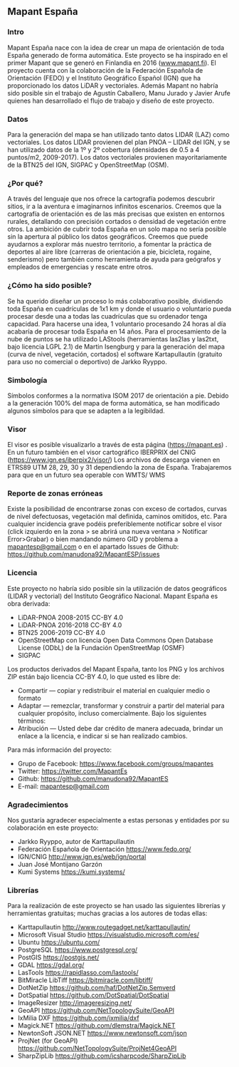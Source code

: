 <h2>Mapant España</h2>

<h3>Intro</h3>

Mapant España nace con la idea de crear un mapa de orientación de toda España generado de forma automática. Este proyecto se ha inspirado en el primer Mapant que se generó en Finlandia en 2016 (www.mapant.fi). 
El proyecto cuenta con la colaboración de la Federación Española de Orientación (FEDO) y el Instituto Geográfico Español (IGN) que ha proporcionado los datos LiDAR y vectoriales. Además Mapant no habría sido posible sin el trabajo de Agustín Caballero, Manu Jurado y Javier Arufe quienes han desarrollado el flujo de trabajo y diseño de este proyecto. 

<h3>Datos</h3>

Para la generación del mapa se han utilizado tanto datos LIDAR (LAZ) como vectoriales. Los datos LIDAR provienen del plan PNOA – LIDAR del IGN, y se han utilizado datos de la 1º y 2º cobertura (densidades de 0.5 a 4 puntos/m2, 2009-2017). Los datos vectoriales provienen mayoritariamente de la BTN25 del IGN, SIGPAC y OpenStreetMap (OSM). 

<h3>¿Por qué?</h3>

A través del lenguaje que nos ofrece la cartografía podemos descubrir sitios, ir a la aventura e imaginarnos infinitos escenarios. Creemos que la cartografía de orientación es de las más precisas que existen en entornos rurales, detallando con precisión cortados o densidad de vegetación entre otros. La ambición de cubrir toda España en un solo mapa no sería posible sin la apertura al público los datos geográficos. Creemos que puede ayudarnos a explorar más nuestro territorio, a fomentar la práctica de deportes al aire libre (carreras de orientación a pie, bicicleta, rogaine, senderismo) pero también como herramienta de ayuda para geógrafos y empleados de emergencias y rescate entre otros.  

<h3>¿Cómo ha sido posible?</h3>

Se ha querido diseñar un proceso lo más colaborativo posible, dividiendo toda España en cuadrículas de 1x1 km y donde el usuario o voluntario pueda procesar desde una a todas las cuadrículas que su ordenador tenga capacidad. Para hacerse una idea, 1 voluntario procesando 24 horas al día acabaría de procesar toda España en 14 años.
Para el procesamiento de la nube de puntos se ha utilizado LAStools (herramientas las2las y las2txt, bajo licencia LGPL 2.1) de Martin Isengburg y para la generación del mapa (curva de nivel, vegetación, cortados) el software Kartapullautin (gratuito para uso no comercial o deportivo) de Jarkko Ryyppo. 

<h3>Simbología</h3>

Símbolos conformes a la normativa ISOM 2017 de orientación a pie. Debido a la generación 100% del mapa de forma automática, se han modificado algunos símbolos para que se adapten a la legibildad. 

<h3>Visor</h3>

El visor es posible visualizarlo a través de esta página (https://mapant.es) . En un futuro también en el visor cartográfico IBERPRIX del CNIG (https://www.ign.es/iberpix2/visor/)
Los archivos de descarga vienen en ETRS89 UTM 28, 29, 30 y 31 dependiendo la zona de España. 
Trabajaremos para que en un futuro sea operable con WMTS/ WMS 

<h3>Reporte de zonas erróneas</h3>

Existe la posibilidad de encontrarse zonas con exceso de cortados, curvas de nivel defectuosas, vegetación mal definida, caminos omitidos, etc. Para cualquier incidencia grave podéis preferiblemente notificar sobre el visor (click izquierdo en la zona > se abrirá una nueva ventana > Notificar Error>Grabar) o bien mandando número GID y problema a mapantesp@gmail.com o en el apartado Issues de Github: https://github.com/manudona92/MapantESP/issues

<a href="#licencia"></a>
<h3>Licencia</h3>

Este proyecto no habría sido posible sin la utilización de datos geográficos (LIDAR y vectorial) del Instituto Geográfico Nacional. Mapant España es obra derivada: 

-	LiDAR-PNOA 2008-2015 CC-BY 4.0
-	LiDAR-PNOA 2016-2018 CC-BY 4.0
-	BTN25 2006-2019 CC-BY 4.0
-	OpenStreetMap con licencia Open Data Commons Open Database License (ODbL) de la Fundación OpenStreetMap (OSMF)
-	SIGPAC 


Los productos derivados del Mapant España, tanto los PNG y los archivos ZIP están bajo licencia CC-BY 4.0, lo que usted es libre de: 

-	Compartir — copiar y redistribuir el material en cualquier medio o formato
-	Adaptar — remezclar, transformar y construir a partir del material para cualquier propósito, incluso comercialmente.
    Bajo los siguientes términos:
-	Atribución — Usted debe dar crédito de manera adecuada, brindar un enlace a la licencia, e indicar si se han realizado cambios.

Para más información del proyecto: 

-	Grupo de Facebook: https://www.facebook.com/groups/mapantes
-	Twitter: https://twitter.com/MapantEs
-	Github: https://github.com/manudona92/MapantES
-	E-mail: mapantesp@gmail.com

<h3>Agradecimientos</h3>

Nos gustaría agradecer especialmente a estas personas y entidades por su colaboración en este proyecto:
-   Jarkko Ryyppo, autor de Karttapullautin
-   Federación Española de Orientación https://www.fedo.org/
-   IGN/CNIG http://www.ign.es/web/ign/portal
-   Juan José Montijano Garzón
-   Kumi Systems https://kumi.systems/

<h3>Librerías</h3>

Para la realización de este proyecto se han usado las siguientes librerías y herramientas gratuitas; muchas gracias a los autores de todas ellas:

-   Karttapullautin http://www.routegadget.net/karttapullautin/
-   Microsoft Visual Studio https://visualstudio.microsoft.com/es/
-   Ubuntu https://ubuntu.com/
-   PostgreSQL https://www.postgresql.org/
-   PostGIS https://postgis.net/
-   GDAL https://gdal.org/
-   LasTools https://rapidlasso.com/lastools/
-   BitMiracle LibTiff https://bitmiracle.com/libtiff/
-   DotNetZip https://github.com/haf/DotNetZip.Semverd
-   DotSpatial https://github.com/DotSpatial/DotSpatial
-   ImageResizer http://imageresizing.net/
-   GeoAPI https://github.com/NetTopologySuite/GeoAPI
-   IxMilia DXF https://github.com/ixmilia/dxf
-   Magick.NET https://github.com/dlemstra/Magick.NET
-   NewtonSoft JSON.NET https://www.newtonsoft.com/json
-   ProjNet (for GeoAPI) https://github.com/NetTopologySuite/ProjNet4GeoAPI
-   SharpZipLib https://github.com/icsharpcode/SharpZipLib
